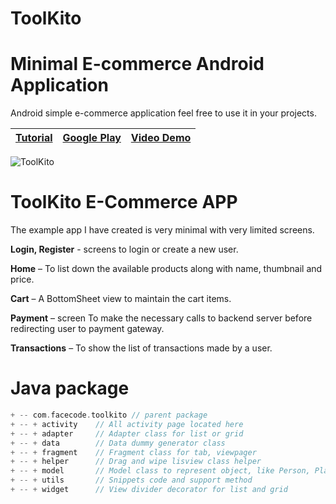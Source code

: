 # ToolKito
Minimal E-commerce Android Application
===================

Android simple e-commerce application feel free to use it in your projects.

| [Tutorial](https://www.facecode.com)  |  [Google Play](https://play.google.com/) | [Video Demo](https://www.youtube.com/channel/UCOXi18i2MtkucVo_y2VwVGA/videos)|
|----------|--------|------|

![ToolKito](https://zupimages.net/up/20/07/a66j.gif)


ToolKito E-Commerce APP
===================
The example app I have created is very minimal with very limited screens. 

**Login, Register** - screens to login or create a new user.

**Home** – To list down the available products along with name, thumbnail and price.

**Cart** – A BottomSheet view to maintain the cart items.

**Payment** – screen To make the necessary calls to backend server before redirecting user to payment gateway.

**Transactions** – To show the list of transactions made by a user.


Java package
===================

```gradle
+ -- com.facecode.toolkito // parent package
+ -- + activity    // All activity page located here
+ -- + adapter     // Adapter class for list or grid
+ -- + data        // Data dummy generator class
+ -- + fragment    // Fragment class for tab, viewpager
+ -- + helper      // Drag and wipe lisview class helper
+ -- + model       // Model class to represent object, like Person, Place, Music
+ -- + utils       // Snippets code and support method
+ -- + widget      // View divider decorator for list and grid
```
